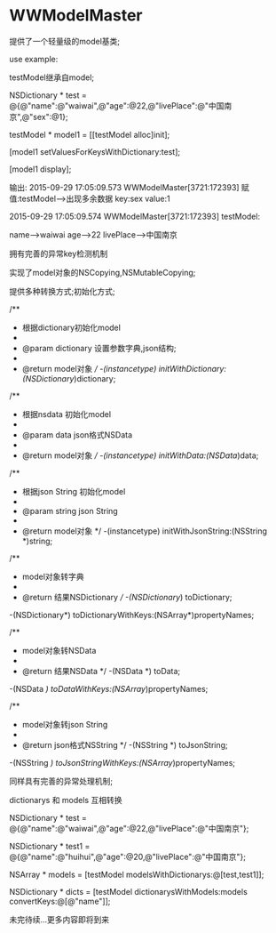 # WWModelMaster
提供了一个轻量级的model基类;

use example:

testModel继承自model;

NSDictionary * test = @{@"name":@"waiwai",@"age":@22,@"livePlace":@"中国南京",@"sex":@1};

testModel * model1 = [[testModel alloc]init];

[model1 setValuesForKeysWithDictionary:test];

[model1 display];

输出:
2015-09-29 17:05:09.573 WWModelMaster[3721:172393] 赋值:testModel-->出现多余数据 key:sex value:1

2015-09-29 17:05:09.574 WWModelMaster[3721:172393] testModel:

name-->waiwai
age-->22
livePlace-->中国南京

拥有完善的异常key检测机制

实现了model对象的NSCopying,NSMutableCopying;

提供多种转换方式;初始化方式;

/**
 *  根据dictionary初始化model
 *
 *  @param dictionary 设置参数字典,json结构;
 *
 *  @return model对象
 */
-(instancetype) initWithDictionary:(NSDictionary*)dictionary;

/**
 *  根据nsdata 初始化model
 *
 *  @param data json格式NSData
 *
 *  @return model对象
 */
-(instancetype) initWithData:(NSData*)data;

/**
 *  根据json String 初始化model
 *
 *  @param string json String
 *
 *  @return model对象
 */
-(instancetype) initWithJsonString:(NSString *)string;

/**
 *  model对象转字典
 *
 *  @return 结果NSDictionary
 */
-(NSDictionary*) toDictionary;

-(NSDictionary*) toDictionaryWithKeys:(NSArray*)propertyNames;

/**
 *  model对象转NSData
 *
 *  @return 结果NSData
 */
-(NSData *) toData;

-(NSData *) toDataWithKeys:(NSArray*)propertyNames;

/**
 *  model对象转json String
 *
 *  @return json格式NSString
 */
-(NSString *) toJsonString;

-(NSString *) toJsonStringWithKeys:(NSArray*)propertyNames;

同样具有完善的异常处理机制;

dictionarys 和 models 互相转换

NSDictionary * test = @{@"name":@"waiwai",@"age":@22,@"livePlace":@"中国南京"};

NSDictionary * test1 = @{@"name":@"huihui",@"age":@20,@"livePlace":@"中国南京"};
    
NSArray * models = [testModel modelsWithDictionarys:@[test,test1]];
    
NSDictionary * dicts = [testModel dictionarysWithModels:models convertKeys:@[@"name"]];


未完待续...更多内容即将到来

